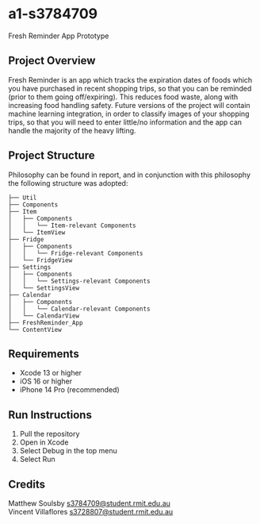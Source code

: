 # a1-s3784709
Fresh Reminder App Prototype

## Project Overview
Fresh Reminder is an app which tracks the expiration dates of foods which you have purchased in recent shopping trips, so that you can be reminded (prior to them going off/expiring). This reduces food waste, along with increasing food handling safety.
Future versions of the project will contain machine learning integration, in order to classify images of your shopping trips, so that you will need to enter little/no information and the app can handle the majority of the heavy lifting.

## Project Structure
Philosophy can be found in report, and in conjunction with this philosophy the following structure was adopted:
```
├── Util
├── Components
├── Item
│   ├── Components
│   │   └── Item-relevant Components 
│   └── ItemView
├── Fridge
│   ├── Components
│   │   └── Fridge-relevant Components 
│   └── FridgeView
├── Settings
│   ├── Components
│   │   └── Settings-relevant Components 
│   └── SettingsView
├── Calendar
│   ├── Components
│   │   └── Calendar-relevant Components 
│   └── CalendarView
├── FreshReminder_App
└── ContentView
```

## Requirements
- Xcode 13 or higher
- iOS 16 or higher
- iPhone 14 Pro (recommended)

## Run Instructions
1. Pull the repository
2. Open in Xcode
3. Select Debug in the top menu
4. Select Run

## Credits
Matthew Soulsby s3784709@student.rmit.edu.au  
Vincent Villaflores	s3728807@student.rmit.edu.au
